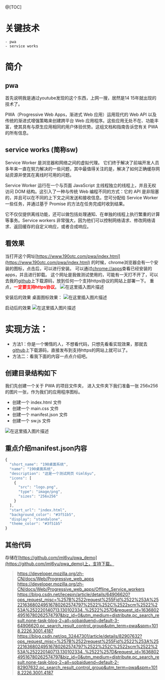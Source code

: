@[TOC]

# 关键技术
	- pwa
	- service works

# 简介
## pwa
首先说明我是通过youtube发现的这个东西，上网一搜，居然是14 15年就出现的技术了。 

PWA（Progressive Web Apps，渐进式 Web 应用）运用现代的 Web API 以及传统的渐进式增强策略来创建跨平台 Web 应用程序。这些应用无处不在、功能丰富，使其具有与原生应用相同的用户体验优势。这组文档和指南告诉您有关 PWA 的所有信息。

## service works (简称sw)
Service Worker 是浏览器和网络之间的虚拟代理。 它们终于解决了前端开发人员多年来一直在努力解决的一些问题，其中最值得关注的是，解决了如何正确缓存网站资源并使其在离线时可用的问题。

Service Worker 运行在一个与页面 JavaScript 主线程独立的线程上，并且无权访问 DOM 结构。这引入了一种与传统 Web 编程不同的方式：它的 API 是非阻塞的，并且可以在不同的上下文之间发送和接收信息。您可分配给 Service Worker 一些任务，并通过基于 Promise 的方法在任务完成时收到结果。

它不仅仅提供离线功能，还可以做包括处理通知、在单独的线程上执行繁重的计算等事务。Service workers 非常强大，因为他们可以控制网络请求、修改网络请求、返回缓存的自定义响应，或者合成响应。


## 看效果
当打开这个网址[https://www.190otc.com/pwa/index.html](https://www.190otc.com/pwa/index.html) 的时候，chrome浏览器会有一个安装的图标，点击后，可以进行安装。
	可以通过[chrome://apps](chrme://apps)查看已经安装的apps，并且进行卸载。
	这个网址是我做测试使用的，可能有一天打不开了，可以去我的[github](https://github.com/iml6yu/pwa_demo)上下载源码，放到任何一个支持https协议的网站上部署一下。 重点，<span style="color:red;">**一定要支持https协议**</span>。
![在这里插入图片描述](https://img-blog.csdnimg.cn/23cb1142d14640cf8422a3f5b7a36ff7.png?x-oss-process=image/watermark,type_ZHJvaWRzYW5zZmFsbGJhY2s,shadow_50,text_Q1NETiBAaW1sNnl1,size_20,color_FFFFFF,t_70,g_se,x_16)

安装后的效果
桌面图标效果：
![在这里插入图片描述](https://img-blog.csdnimg.cn/e1cfbddf2b214d1bb93b57fb98972ff9.png?x-oss-process=image/watermark,type_ZHJvaWRzYW5zZmFsbGJhY2s,shadow_50,text_Q1NETiBAaW1sNnl1,size_15,color_FFFFFF,t_70,g_se,x_16)

启动后的效果
![在这里插入图片描述](https://img-blog.csdnimg.cn/1b9677a2f7c64229b92ac1e854da183c.png?x-oss-process=image/watermark,type_ZHJvaWRzYW5zZmFsbGJhY2s,shadow_50,text_Q1NETiBAaW1sNnl1,size_20,color_FFFFFF,t_70,g_se,x_16)


# 实现方法：
- 方法1：你是一个懒惰的人，不想看代码，只想先看看实现效果，那就去[github](https://github.com/iml6yu/pwa_demo)上下载源码，直接发布到支持https的网站上就可以了。 
- 方法二：看我下面的内容一点点介绍吧。

## 创建目录结构如下

我们先创建一个关于 PWA 的项目文件夹，
进入文件夹下我们准备一张 256x256的图片一张，作为我们的应用程序图标。
- 创建一个 index.html 文件
- 创建一个 main.css 文件
- 创建一个 manifest.json 文件
- 创建一个 sw.js 文件

![在这里插入图片描述](https://img-blog.csdnimg.cn/eb13875a88bc4fb79a01a61faad81a64.png?x-oss-process=image/watermark,type_ZHJvaWRzYW5zZmFsbGJhY2s,shadow_50,text_Q1NETiBAaW1sNnl1,size_16,color_FFFFFF,t_70,g_se,x_16)

## 重点介绍manifest.json内容

```javascript
{
  "short_name": "190桌面系统",
  "name": "190桌面系统",
  "description": "这是一个测试网页 ©iml6yu", 
  "icons": [
    {
      "src": "logo.png",
      "type": "image/png",
      "sizes": "256x256"
    } 
  ],
  "start_url": "index.html",
  "background_color": "#3f51b5",
  "display": "standalone", 
  "theme_color": "#3f51b5" 
}
```

## 其他代码
存储在[https://github.com/iml6yu/pwa_demo](https://github.com/iml6yu/pwa_demo)上，支持下载。







> https://developer.mozilla.org/zh-CN/docs/Web/Progressive_web_apps
> https://developer.mozilla.org/zh-CN/docs/Web/Progressive_web_apps/Offline_Service_workers
> https://blog.csdn.net/lecepin/article/details/64906620?ops_request_misc=%257B%2522request%255Fid%2522%253A%2522163680249516780262574797%2522%252C%2522scm%2522%253A%252220140713.130102334..%2522%257D&request_id=163680249516780262574797&biz_id=0&utm_medium=distribute.pc_search_result.none-task-blog-2~all~sobaiduend~default-3-64906620.pc_search_result_control_group&utm_term=pwa&spm=1018.2226.3001.4187
> https://blog.csdn.net/qq_32447301/article/details/82907632?ops_request_misc=%257B%2522request%255Fid%2522%253A%2522163680249516780262574797%2522%252C%2522scm%2522%253A%252220140713.130102334..%2522%257D&request_id=163680249516780262574797&biz_id=0&utm_medium=distribute.pc_search_result.none-task-blog-2~all~sobaiduend~default-2-82907632.pc_search_result_control_group&utm_term=pwa&spm=1018.2226.3001.4187
